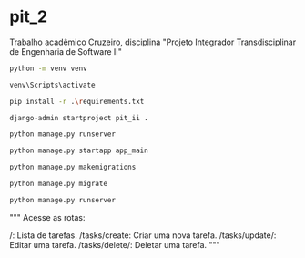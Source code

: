 # pit_2
 Trabalho acadêmico Cruzeiro, disciplina "Projeto Integrador Transdisciplinar de Engenharia de Software II"


``` bash
python -m venv venv
```

``` bash
venv\Scripts\activate
```

``` bash
pip install -r .\requirements.txt
```

``` bash
django-admin startproject pit_ii .
```

``` bash
python manage.py runserver
```

``` bash
python manage.py startapp app_main
```

``` bash
python manage.py makemigrations
```

``` bash
python manage.py migrate
```

``` bash
python manage.py runserver
```

"""
Acesse as rotas:

/: Lista de tarefas.
/tasks/create: Criar uma nova tarefa.
/tasks/update/<id>: Editar uma tarefa.
/tasks/delete/<id>: Deletar uma tarefa.
"""
